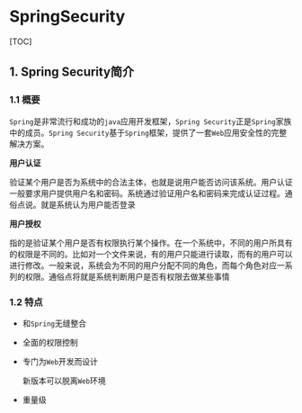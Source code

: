 # SpringSecurity

[TOC]

## 1. Spring Security简介

### 1.1 概要

`Spring`是非常流行和成功的`java`应用开发框架，`Spring Security`正是`Spring`家族中的成员。`Spring Security`基于`Spring`框架，提供了一套`Web`应用安全性的完整解决方案。

**用户认证**

验证某个用户是否为系统中的合法主体，也就是说用户能否访问该系统。用户认证一般要求用户提供用户名和密码。系统通过验证用户名和密码来完成认证过程。通俗点说。就是系统认为用户能否登录

**用户授权**

指的是验证某个用户是否有权限执行某个操作。在一个系统中，不同的用户所具有的权限是不同的。比如对一个文件来说，有的用户只能进行读取，而有的用户可以进行修改。一般来说，系统会为不同的用户分配不同的角色，而每个角色对应一系列的权限。通俗点将就是系统判断用户是否有权限去做某些事情

### 1.2 特点

- 和`Spring`无缝整合

- 全面的权限控制

- 专门为`Web`开发而设计

  新版本可以脱离`Web`环境

- 重量级